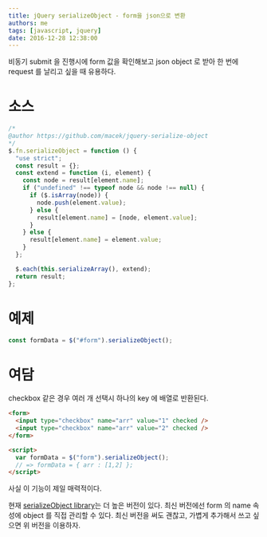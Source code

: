 ```yaml
---
title: jQuery serializeObject - form을 json으로 변환
authors: me
tags: [javascript, jquery]
date: 2016-12-28 12:38:00
---
```


비동기 submit 을 진행시에 form 값을 확인해보고 json object 로 받아 한 번에 request 를 날리고 싶을 때 유용하다.

# 소스

```js
/*
@author https://github.com/macek/jquery-serialize-object
*/
$.fn.serializeObject = function () {
  "use strict";
  const result = {};
  const extend = function (i, element) {
    const node = result[element.name];
    if ("undefined" !== typeof node && node !== null) {
      if ($.isArray(node)) {
        node.push(element.value);
      } else {
        result[element.name] = [node, element.value];
      }
    } else {
      result[element.name] = element.value;
    }
  };

  $.each(this.serializeArray(), extend);
  return result;
};
```

# 예제

```javascript
const formData = $("#form").serializeObject();
```

# 여담

checkbox 같은 경우 여러 개 선택시 하나의 key 에 배열로 반환된다.

```html
<form>
  <input type="checkbox" name="arr" value="1" checked />
  <input type="checkbox" name="arr" value="2" checked />
</form>

<script>
  var formData = $("form").serializeObject();
  // => formData = { arr : [1,2] };
</script>
```

사실 이 기능이 제일 매력적이다.

현재 [serializeObject library](https://github.com/macek/jquery-serialize-object)는 더 높은 버전이 있다.
최신 버전에선 form 의 name 속성에 object 를 직접 관리할 수 있다.
최신 버전을 써도 괜찮고, 가볍게 추가해서 쓰고 싶으면 위 버전을 이용하자.
